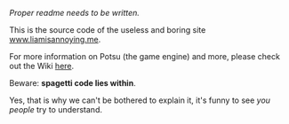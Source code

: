 _Proper readme needs to be written._

This is the source code of the useless and boring site www.liamisannoying.me.

For more information on Potsu (the game engine) and more, please check out the Wiki [here](https://github.com/The-Liamisannoying-Foundation/liamisannoyingme/wiki).

Beware: **spagetti code lies within**.

Yes, that is why we can't be bothered to explain it, it's funny to see _you people_ try to understand.
